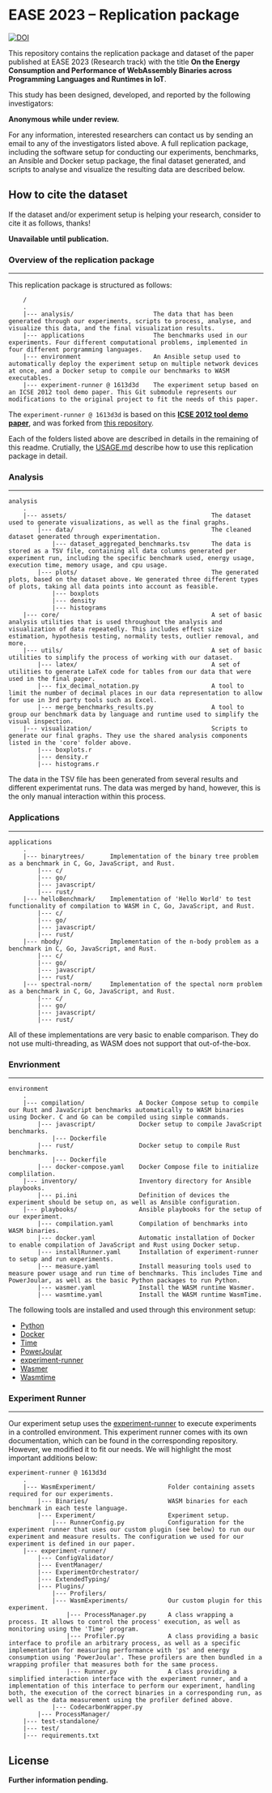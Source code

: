 # EASE 2023 – Replication package

[![DOI](https://zenodo.org/badge/533303423.svg)](https://zenodo.org/badge/latestdoi/533303423)

This repository contains the replication package and dataset of the paper published at EASE 2023 (Research track) with the title **On the Energy Consumption and Performance of WebAssembly Binaries across Programming Languages and Runtimes in IoT**.

This study has been designed, developed, and reported by the following investigators:

**Anonymous while under review.**

For any information, interested researchers can contact us by sending an email to any of the investigators listed above.
A full replication package, including the software setup for conducting our experiments, benchmarks, an Ansible and Docker setup package, the final dataset generated, and scripts to analyse and visualize the resulting data are described below. 

## How to cite the dataset
If the dataset and/or experiment setup is helping your research, consider to cite it as follows, thanks!

**Unavailable until publication.**

### Overview of the replication package
---

This replication package is structured as follows:

```
    /
    .
    |--- analysis/                      The data that has been generated through our experiments, scripts to process, analyse, and visualize this data, and the final visualization results.
    |--- applications                   The benchmarks used in our experiments. Four different computational problems, implemented in four different porgramming languages.
    |--- environment                    An Ansible setup used to automatically deploy the experiment setup on multiple network devices at once, and a Docker setup to compile our benchmarks to WASM executables.
    |--- experiment-runner @ 1613d3d    The experiment setup based on an ICSE 2012 tool demo paper. This Git submodule represents our modifications to the original project to fit the needs of this paper.
```

The `experiment-runner @ 1613d3d` is based on this **[ICSE 2012 tool demo paper](https://github.com/S2-group/robot-runner/blob/master/documentation/ICSE_2021.pdf)**, and was forked from [this repository](https://github.com/S2-group/experiment-runner).

Each of the folders listed above are described in details in the remaining of this readme. Crutially, the [USAGE.md](./USAGE.md) describe how to use this replication package in detail.

### Analysis
---
```
analysis
    .
    |--- assets/                                        The dataset used to generate visualizations, as well as the final graphs.
        |--- data/                                      The cleaned dataset generated through experimentation.
            |--- dataset_aggregated_benchmarks.tsv      The data is stored as a TSV file, containing all data columns generated per experiment run, including the specific benchmark used, energy usage, execution time, memory usage, and cpu usage.
        |--- plots/                                     The generated plots, based on the dataset above. We generated three different types of plots, taking all data points into account as feasible.
            |--- boxplots
            |--- density
            |--- histograms
    |--- core/                                          A set of basic analysis utilities that is used throughout the analysis and visualization of data repeatedly. This includes effect size estimation, hypothesis testing, normality tests, outlier removal, and more.
    |--- utils/                                         A set of basic utilities to simplify the process of working with our dataset.
        |--- latex/                                     A set of utilities to generate LaTeX code for tables from our data that were used in the final paper.
        |--- fix_decimal_notation.py                    A tool to limit the number of decimal places in our data representation to allow for use in 3rd party tools such as Excel.
        |--- merge_benchmarks_results.py                A tool to group our benchmark data by language and runtime used to simplify the visual inspection.
    |--- visualization/                                 Scripts to generate our final graphs. They use the shared analysis components listed in the 'core' folder above.
        |--- boxplots.r
        |--- density.r
        |--- histograms.r
```

The data in the TSV file has been generated from several results and different experimentat runs. The data was merged by hand, however, this is the only manual interaction within this process.

### Applications
---
```
applications
    .
    |--- binarytrees/       Implementation of the binary tree problem as a benchmark in C, Go, JavaScript, and Rust.
        |--- c/
        |--- go/
        |--- javascript/
        |--- rust/
    |--- helloBenchmark/    Implementation of 'Hello World' to test functionality of compilation to WASM in C, Go, JavaScript, and Rust.
        |--- c/
        |--- go/
        |--- javascript/
        |--- rust/
    |--- nbody/             Implementation of the n-body problem as a benchmark in C, Go, JavaScript, and Rust.
        |--- c/
        |--- go/
        |--- javascript/
        |--- rust/
    |--- spectral-norm/     Implementation of the spectal norm problem as a benchmark in C, Go, JavaScript, and Rust.
        |--- c/
        |--- go/
        |--- javascript/
        |--- rust/
```

All of these implementations are very basic to enable comparison. They do not use multi-threading, as WASM does not support that out-of-the-box.

### Envrionment
---
```
environment
    .
    |--- compilation/               A Docker Compose setup to compile our Rust and JavaScript benchmarks automatically to WASM binaries using Docker. C and Go can be compiled using simple commands.
        |--- javascript/            Docker setup to compile JavaScript benchmarks.
            |--- Dockerfile
        |--- rust/                  Docker setup to compile Rust benchmarks.
            |--- Dockerfile
        |--- docker-compose.yaml    Docker Compose file to initialize complilation.
    |--- inventory/                 Inventory directory for Ansible playbooks.
        |--- pi.ini                 Definition of devices the experiment should be setup on, as well as Ansible configuration.
    |--- playbooks/                 Ansible playbooks for the setup of our experiment.
        |--- compilation.yaml       Compilation of benchmarks into WASM binaries.
        |--- docker.yaml            Automatic installation of Docker to enable compilation of JavaScript and Rust using Docker setup.  
        |--- installRunner.yaml     Installation of experiment-runner to setup and run experiments.
        |--- measure.yaml           Install measuring tools used to measure power usage and run time of benchmarks. This includes Time and PowerJoular, as well as the basic Python packages to run Python.
        |--- wasmer.yaml            Install the WASM runtime Wasmer.
        |--- wasmtime.yaml          Install the WASM runtime WasmTime.
```

The following tools are installed and used through this environment setup:

- [Python](https://www.python.org/)
- [Docker](https://www.docker.com/)
- [Time](https://man7.org/linux/man-pages/man1/time.1.html)
- [PowerJoular](https://github.com/joular/powerjoular)
- [experiment-runner](https://github.com/marinoandrea/experiment-runner)
- [Wasmer](https://wasmer.io/)
- [Wasmtime](https://wasmtime.dev/)

### Experiment Runner
---

Our experiment setup uses the [experiment-runner](https://github.com/S2-group/experiment-runner) to execute experiments in a controlled environment. This experiment runner comes with its own documentation, which can be found in the corresponding repository. However, we modified it to fit our needs. We will highlight the most important additions below:

```
experiment-runner @ 1613d3d
    .
    |--- WasmExperiment/                    Folder containing assets required for our experiments.         
        |--- Binaries/                      WASM binaries for each benchmark in each teste language.
        |--- Experiment/                    Experiment setup.
            |--- RunnerConfig.py            Configuration for the experiment runner that uses our custom plugin (see below) to run our experiment and measure results. The configuration we used for our experiment is defined in our paper.
    |--- experiment-runner/
        |--- ConfigValidator/
        |--- EventManager/
        |--- ExperimentOrchestrator/
        |--- ExtendedTyping/
        |--- Plugins/
            |--- Profilers/
            |--- WasmExperiments/           Our custom plugin for this experiment.
                |--- ProcessManager.py      A class wrapping a process. It allows to control the process' execution, as well as monitoring using the 'Time' program.
                |--- Profiler.py            A class providing a basic interface to profile an arbitrary process, as well as a specific implementation for measuring performance with 'ps' and energy consumption using 'PowerJoular'. These profilers are then bundled in a wrapping profiler that measures both for the same process.
                |--- Runner.py              A class providing a simplified interaction interface with the experiment runner, and a implementation of this interface to perform our experiment, handling both, the execution of the correct binaries in a corresponding run, as well as the data measurement using the profiler defined above.
            |--- CodecarbonWrapper.py
        |--- ProcessManager/
    |--- test-standalone/
    |--- test/
    |--- requirements.txt
``` 

## License

**Further information pending.**
